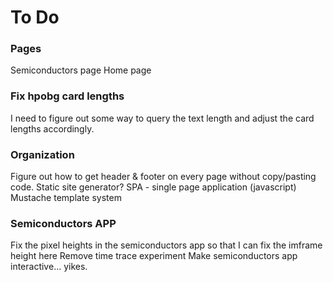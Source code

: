 # To Do

### Pages
Semiconductors page
Home page


### Fix hpobg card lengths
I need to figure out some way to query the text length and adjust the card lengths accordingly.


### Organization
Figure out how to get header & footer on every page without copy/pasting code.
Static site generator?
SPA - single page application (javascript)
Mustache template system


### Semiconductors APP
Fix the pixel heights in the semiconductors app so that I can fix the imframe height here
Remove time trace experiment
Make semiconductors app interactive... yikes.
